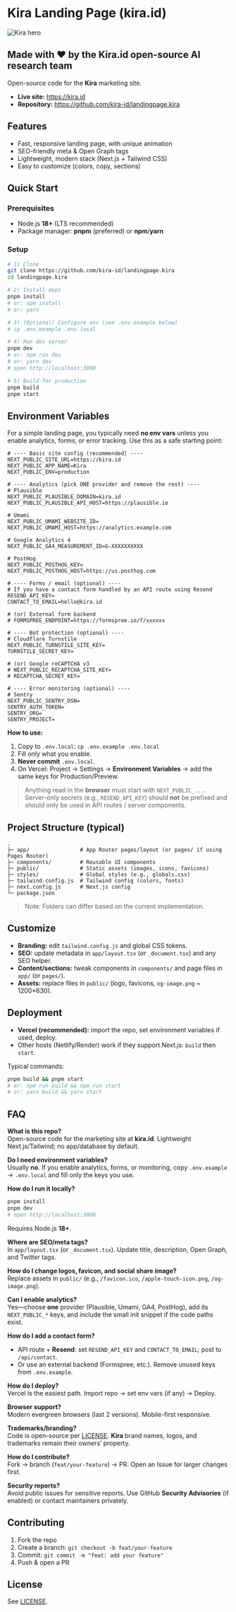# Kira Landing Page (kira.id)

![Kira hero](./assets/preview.png)

## Made with ❤️ by the Kira.id open-source AI research team

Open-source code for the **Kira** marketing site.

- **Live site:** https://kira.id  
- **Repository:** https://github.com/kira-id/landingpage.kira

## Features
- Fast, responsive landing page, with unique animation
- SEO-friendly meta & Open Graph tags
- Lightweight, modern stack (Next.js + Tailwind CSS)
- Easy to customize (colors, copy, sections)

## Quick Start

### Prerequisites
- Node.js **18+** (LTS recommended)
- Package manager: **pnpm** (preferred) or **npm**/**yarn**

### Setup

```bash
# 1) Clone
git clone https://github.com/kira-id/landingpage.kira
cd landingpage.kira

# 2) Install deps
pnpm install
# or: npm install
# or: yarn

# 3) (Optional) Configure env (see .env.example below)
# cp .env.example .env.local

# 4) Run dev server
pnpm dev
# or: npm run dev
# or: yarn dev
# open http://localhost:3000

# 5) Build for production
pnpm build
pnpm start
```

## Environment Variables

For a simple landing page, you typically need **no env vars** unless you enable analytics, forms, or error tracking. Use this as a safe starting point:

```env
# ---- Basic site config (recommended) ----
NEXT_PUBLIC_SITE_URL=https://kira.id
NEXT_PUBLIC_APP_NAME=Kira
NEXT_PUBLIC_ENV=production

# ---- Analytics (pick ONE provider and remove the rest) ----
# Plausible
NEXT_PUBLIC_PLAUSIBLE_DOMAIN=kira.id
NEXT_PUBLIC_PLAUSIBLE_API_HOST=https://plausible.io

# Umami
NEXT_PUBLIC_UMAMI_WEBSITE_ID=
NEXT_PUBLIC_UMAMI_HOST=https://analytics.example.com

# Google Analytics 4
NEXT_PUBLIC_GA4_MEASUREMENT_ID=G-XXXXXXXXXX

# PostHog
NEXT_PUBLIC_POSTHOG_KEY=
NEXT_PUBLIC_POSTHOG_HOST=https://us.posthog.com

# ---- Forms / email (optional) ----
# If you have a contact form handled by an API route using Resend
RESEND_API_KEY=
CONTACT_TO_EMAIL=hello@kira.id

# (or) External form backend
# FORMSPREE_ENDPOINT=https://formspree.io/f/xxxxxx

# ---- Bot protection (optional) ----
# Cloudflare Turnstile
NEXT_PUBLIC_TURNSTILE_SITE_KEY=
TURNSTILE_SECRET_KEY=

# (or) Google reCAPTCHA v3
# NEXT_PUBLIC_RECAPTCHA_SITE_KEY=
# RECAPTCHA_SECRET_KEY=

# ---- Error monitoring (optional) ----
# Sentry
NEXT_PUBLIC_SENTRY_DSN=
SENTRY_AUTH_TOKEN=
SENTRY_ORG=
SENTRY_PROJECT=
```

**How to use:**
1. Copy to `.env.local`: `cp .env.example .env.local`
2. Fill only what you enable.
3. **Never commit** `.env.local`.
4. On Vercel: Project → Settings → **Environment Variables** → add the same keys for Production/Preview.

> Anything read in the **browser** must start with `NEXT_PUBLIC_...`. Server-only secrets (e.g., `RESEND_API_KEY`) should **not** be prefixed and should only be used in API routes / server components.

## Project Structure (typical)

```
.
├─ app/                # App Router pages/layout (or pages/ if using Pages Router)
├─ components/         # Reusable UI components
├─ public/             # Static assets (images, icons, favicons)
├─ styles/             # Global styles (e.g., globals.css)
├─ tailwind.config.js  # Tailwind config (colors, fonts)
├─ next.config.js      # Next.js config
└─ package.json
```

> Note: Folders can differ based on the current implementation.

## Customize

- **Branding:** edit `tailwind.config.js` and global CSS tokens.
- **SEO:** update metadata in `app/layout.tsx` (or `_document.tsx`) and any SEO helper.
- **Content/sections:** tweak components in `components/` and page files in `app/` (or `pages/`).
- **Assets:** replace files in `public/` (logo, favicons, `og-image.png` ~ 1200×630).

## Deployment

- **Vercel (recommended):** import the repo, set environment variables if used, deploy.
- Other hosts (Netlify/Render) work if they support Next.js: `build` then `start`.

Typical commands:
```bash
pnpm build && pnpm start
# or: npm run build && npm run start
# or: yarn build && yarn start
```

## FAQ

**What is this repo?**  
Open-source code for the marketing site at **kira.id**. Lightweight Next.js/Tailwind; no app/database by default.

**Do I need environment variables?**  
Usually **no**. If you enable analytics, forms, or monitoring, copy `.env.example` → `.env.local` and fill only the keys you use.

**How do I run it locally?**  
```bash
pnpm install
pnpm dev
# open http://localhost:3000
```
Requires Node.js **18+**.

**Where are SEO/meta tags?**  
In `app/layout.tsx` (or `_document.tsx`). Update title, description, Open Graph, and Twitter tags.

**How do I change logos, favicon, and social share image?**  
Replace assets in `public/` (e.g., `/favicon.ico`, `/apple-touch-icon.png`, `/og-image.png`).

**Can I enable analytics?**  
Yes—choose **one** provider (Plausible, Umami, GA4, PostHog), add its `NEXT_PUBLIC_*` keys, and include the small init snippet if the code paths exist.

**How do I add a contact form?**  
- API route + **Resend**: set `RESEND_API_KEY` and `CONTACT_TO_EMAIL`; post to `/api/contact`.  
- Or use an external backend (Formspree, etc.). Remove unused keys from `.env.example`.

**How do I deploy?**  
Vercel is the easiest path. Import repo → set env vars (if any) → Deploy.

**Browser support?**  
Modern evergreen browsers (last 2 versions). Mobile-first responsive.

**Trademarks/branding?**  
Code is open-source per [LICENSE](./LICENSE). **Kira** brand names, logos, and trademarks remain their owners’ property.

**How do I contribute?**  
Fork → branch (`feat/your-feature`) → PR. Open an Issue for larger changes first.

**Security reports?**  
Avoid public issues for sensitive reports. Use GitHub **Security Advisories** (if enabled) or contact maintainers privately.

## Contributing

1. Fork the repo  
2. Create a branch: `git checkout -b feat/your-feature`  
3. Commit: `git commit -m "feat: add your feature"`  
4. Push & open a PR

## License

See [LICENSE](./LICENSE).
